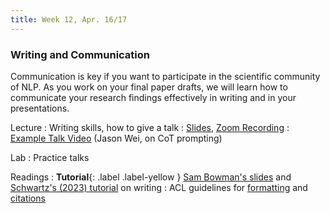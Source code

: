 ```yaml
---
title: Week 12, Apr. 16/17
---
```


### Writing and Communication

Communication is key if you want to participate in the scientific community of NLP. As you work on your final paper drafts, we will learn how to communicate your research findings effectively in writing and in your presentations.

Lecture
: Writing skills, how to give a talk
: [Slides](https://drive.google.com/file/d/189GtFAyxQbpArWkHukvpqVR11vcJjhl0/view?usp=drive_link), [Zoom Recording](https://nyu.zoom.us/rec/share/y9lSEyUtWGRHlVnuMDvaZKVgmSky0VKn2H7Ej7sMI7bIsHBDact6CjHxofSRBbVd.xx1vpNe3v0-ul66V)
: [Example Talk Video](https://slideslive.com/38991164/chain-of-thought-prompting-elicits-reasoning-in-large-language-models) (Jason Wei, on CoT prompting)

Lab
: Practice talks

Readings
: **Tutorial**{: .label .label-yellow } [Sam Bowman's slides](https://drive.google.com/file/d/1isX3V7KIlti4M81knYZrYmdFRjMpGJiF/view) and [Schwartz's (2023) tutorial](https://medium.com/@vered1986/tips-for-writing-nlp-papers-9c729a2f9e1f) on writing
: ACL guidelines for [formatting](https://acl-org.github.io/ACLPUB/formatting.html) and [citations](https://www.aclweb.org/adminwiki/index.php?title=ACL_Policies_for_Review_and_Citation)
